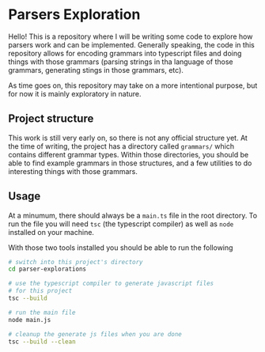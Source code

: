 # Parsers Exploration

Hello! This is a repository where I will be writing some code to explore how parsers work and can be implemented. Generally speaking, the code in this repository allows for encoding grammars into typescript files and doing things with those grammars (parsing strings in tha language of those grammars, generating stings in those grammars, etc).

As time goes on, this repository may take on a more intentional purpose, but for now it is mainly exploratory in nature.

## Project structure

This work is still very early on, so there is not any official structure yet. At the time of writing, the project has a directory called `grammars/` which contains different grammar types. Within those directories, you should be able to find example grammars in those structures, and a few utilities to do interesting things with those grammars.

## Usage

At a minumum, there should always be a `main.ts` file in the root directory. To run the file you will need `tsc` (the typescript compiler) as well as `node` installed on your machine.

With those two tools installed you should be able to run the following

```Bash
# switch into this project's directory
cd parser-explorations

# use the typescript compiler to generate javascript files
# for this project
tsc --build

# run the main file
node main.js

# cleanup the generate js files when you are done
tsc --build --clean
```
